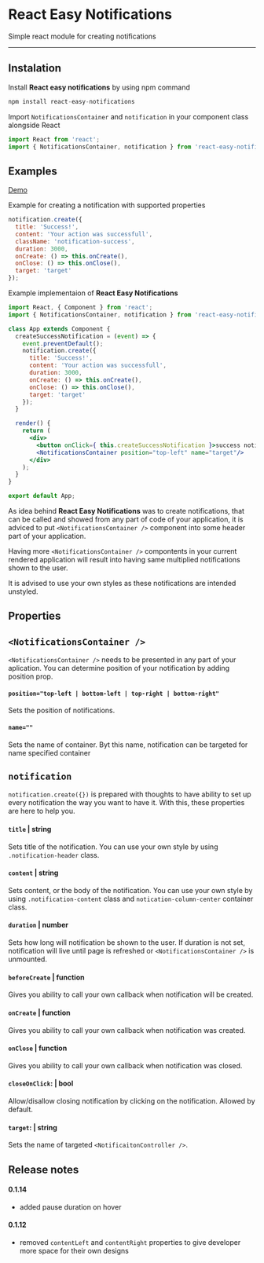# React Easy Notifications
Simple react module for creating notifications

---
## Instalation
Install **React easy notifications** by using npm command
```jsx
npm install react-easy-notifications
```

Import `NotificationsContainer` and `notification` in your component class alongside React
```jsx
import React from 'react';
import { NotificationsContainer, notification } from 'react-easy-notifications';
```

## Examples

[Demo](https://codesandbox.io/s/zwjyjyzkqp)

Example for creating a notification with supported properties
```jsx
notification.create({
  title: 'Success!',
  content: 'Your action was successfull',
  className: 'notification-success',
  duration: 3000,
  onCreate: () => this.onCreate(),
  onClose: () => this.onClose(),
  target: 'target'
});
```
Example implementaion of **React Easy Notifications**
```jsx
import React, { Component } from 'react';
import { NotificationsContainer, notification } from 'react-easy-notifications';

class App extends Component {
  createSuccessNotification = (event) => {
    event.preventDefault();
    notification.create({
      title: 'Success!',
      content: 'Your action was successfull',
      duration: 3000,
      onCreate: () => this.onCreate(),
      onClose: () => this.onClose(),
      target: 'target'
    });
  }

  render() {
    return (
      <div>
        <button onClick={ this.createSuccessNotification }>success notification</button>
        <NotificationsContainer position="top-left" name="target"/>
      </div>
    );
  }
}

export default App;
```

As idea behind **React Easy Notifications** was to create notifications, that can be called and showed from any part of code of your application, it is adviced to put `<NotificationsContainer />` component into some header part of your application.

Having more `<NotificationsContainer />` compontents in your current rendered application will result into having same multiplied notifications shown to the user.

It is advised to use your own styles as these notifications are intended unstyled.

## Properties
## `<NotificationsContainer />`
`<NotificationsContainer />` needs to be presented in any part of your aplication. You can determine position of your notification by adding position prop.

#### `position="top-left | bottom-left | top-right | bottom-right"`
Sets the position of notifications.

#### `name=""`
Sets the name of container. Byt this name, notification can be targeted for name specified container 

## `notification`
`notification.create({})` is prepared with thoughts to have ability to set up every notification the way you want to have it. With this, these properties are here to help you.

#### `title` | string
Sets title of the notification. You can use your own style by using `.notification-header` class.
#### `content` | string
Sets content, or the body of the notification. You can use your own style by using `.notification-content` class and `notication-column-center` container class.
#### `duration` | number
Sets how long will notification be shown to the user. If duration is not set, notification will live until page is refreshed or `<NotificationsContainer />` is unmounted.
#### `beforeCreate` | function
Gives you ability to call your own callback when notification will be created.
#### `onCreate` | function
Gives you ability to call your own callback when notification was created.
#### `onClose`  | function
Gives you ability to call your own callback when notification was closed.
#### `closeOnClick`: | bool
Allow/disallow closing notification by clicking on the notification. Allowed by default.
#### `target`: | string
Sets the name of targeted `<NotificaitonController />`.

## Release notes
#### 0.1.14
* added pause duration on hover
#### 0.1.12
* removed `contentLeft` and `contentRight` properties to give developer more space for their own designs